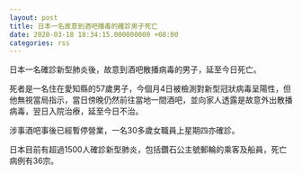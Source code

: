 ```yaml
---
layout: post
title: 日本一名故意到酒吧播毒的確診男子死亡
date: 2020-03-18 18:34:15.000000000 +08:00
categories: rss
---
```


日本一名確診新型肺炎後，故意到酒吧散播病毒的男子，延至今日死亡。

死者是一名住在愛知縣的57歲男子，今個月4日被檢測對新型冠狀病毒呈陽性，但他無視當局指示，當日傍晚仍然前往當地一間酒吧，並向家人透露是故意外出散播病毒，翌日入院治療，延至今日不治。

涉事酒吧事後已經暫停營業，一名30多歲女職員上星期四亦確診。

日本目前有超過1500人確診新型肺炎，包括鑽石公主號郵輪的乘客及船員，死亡病例有36宗。
